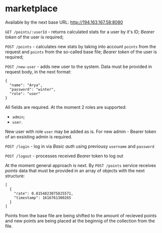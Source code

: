 # marketplace

Available by the next base URL: http://194.163.167.58:8080

`GET /points/:userId` - returns calculated stats for a user by it's ID; _Bearer token_ of the user is required;

`POST /points` - calculates new stats by taking into account `points` from the request and `points` from the so-called base file; _Bearer token_ of the user is required;

`POST /new-user` - adds new user to the system. Data must be provided in request body, in the next format:

```
{
  "name": "Arya",
  "password": "winter",
  "role": "user"
}
```

All fields are required.
At the moment 2 roles are supported:
- `admin`;
- `user`.

New user with role `user` may be added as is. For new admin - Bearer token of an exsisting admin is required.

`POST /login` - log in via _Basic auth_ using previousy `username` and `password`

`POST /logout` - processes received _Bearer_ token to log out

At the moment general approach is next.
By `POST /points` service receives _points_ data that must be provided in an array of objects with the next structure:

```
[
  {
    "rate": 0.8154823075825571,
    "timestamp": 1616761300265
  }
]
```

Points from the base file are being shifted to the amount of recieved points and new points are being placed at the beginnig of the collection from the file.
